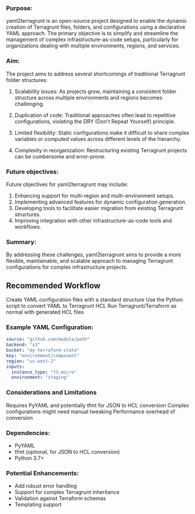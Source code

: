 ### Purpose: 
yaml2terragrunt is an open-source project designed to enable the dynamic creation of Terragrunt files, folders, and configurations using a declarative YAML approach. The primary objective is to simplify and streamline the management of complex infrastructure-as-code setups, particularly for organizations dealing with multiple environments, regions, and services.


### Aim:
The project aims to address several shortcomings of traditional Terragrunt folder structures:

1. Scalability issues: As projects grow, maintaining a consistent folder structure across multiple environments and regions becomes challenging.

2. Duplication of code: Traditional approaches often lead to repetitive configurations, violating the DRY (Don't Repeat Yourself) principle.

3. Limited flexibility: Static configurations make it difficult to share complex variables or computed values across different levels of the hierarchy.

4. Complexity in reorganization: Restructuring existing Terragrunt projects can be cumbersome and error-prone.


### Future objectives:
Future objectives for yaml2terragrunt may include:

1. Enhancing support for multi-region and multi-environment setups.
2. Implementing advanced features for dynamic configuration generation.
3. Developing tools to facilitate easier migration from existing Terragrunt structures.
4. Improving integration with other infrastructure-as-code tools and workflows.

### Summary:
By addressing these challenges, yaml2terragrunt aims to provide a more flexible, maintainable, and scalable approach to managing Terragrunt configurations for complex infrastructure projects.

## Recommended Workflow
Create YAML configuration files with a standard structure
Use the Python script to convert YAML to Terragrunt HCL
Run Terragrunt/Terraform as normal with generated HCL files

### Example YAML Configuration:
```yaml
source: "github.com/module/path"
backend: "s3"
bucket: "my-terraform-state"
key: "environment/component"
region: "us-west-2"
inputs:
  instance_type: "t3.micro"
  environment: "staging"
```

### Considerations and Limitations
Requires PyYAML and potentially tfmt for JSON to HCL conversion
Complex configurations might need manual tweaking
Performance overhead of conversion

### Dependencies:
- PyYAML
- tfmt (optional, for JSON to HCL conversion)
- Python 3.7+


### Potential Enhancements:
- Add robust error handling
- Support for complex Terragrunt inheritance
- Validation against Terraform schemas
- Templating support